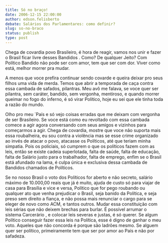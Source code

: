 ```yaml
---
title: Só no braço!
date: 2006-12-15 22:00:00
author: edson.felisberto
debate: Salários dos Parlamentares: como definir?
slug: so-no-braco
status: publish 
type: post
---
```


Chega de covardia povo Brasileiro, é hora de reagir, vamos nos unir e fazer o Brasil ficar livre desses Bandidos . Como? De qualquer Jeito? Com Político Bandido não pode ser com amor, tem que ser com dor. Viver como está, melhor morrer pra mudar.  

A menos que voce prefira continuar sendo covarde e queira deixar pro seus filhos uma vida de merda. Temos que abrir a temporada de caça contra essa cambada de safados, pilantras. Meu avô me falava, se voce quer ser pilantra, sem caráter, bandido, sem vergonha, mentiroso, e quando morrer queimar no fogo do inferno, é só virar Político, hoje eu sei que ele tinha toda a razão do mundo.  

Olho pro meu ´País e só vejo coisas erradas que me deixam com vergonha de ser Brasileiro. Se voce está como eu revoltado com essa cambada comece a agir agora conversando com seus amigos e vizinhos para começarmos a agir. Chega de covardia, mostre que voce não suporta mais essa roubalheira, eu sou contra a violência mas se esse crime organizado ao invés de atacar o povo, atacasse os Políticos, até que teriam minha simpatia. Pois os policiais, só cumprem o que os políticos fazem com as leis, então se existe cadeia superlotada, falta de saúde, falta de educação, falta de Salário justo para o trabalhador, falta de emprego, enfim se o Brasil está afundado na lama, é culpa única e exclusiva dessa cambada de Bandidos chamados de Políticos.   

Se no nosso Brasil o voto dos Políticos for aberto e não secreto, salário máximo de 10.000,00 reais que já é muito, ajuda de custo só para viajar de casa para Brasília e vice e versa, Político que for pego roubando ou qualquer ato que venha prejudicar o Brasil, seja banido da Política, e seja preso sem direito a fiança, e não possa mais renunciar o cargo para se eleger de novo como ACM, e tantos outros. Mudar essa constituição com leis sérias que não deixem brechas para burlar. É possível arrumar o sistema Carcerário , e colocar leis severas e justas, é só querer. Se algum Político conseguir fazer essa leis na Política, esse é digno de ganhar o meu voto. Aqueles que não concorda é porque são ladrões mesmo. Se alguem quer ser político, primeiramente tem que ser por amor ao País e não por safadeza.
